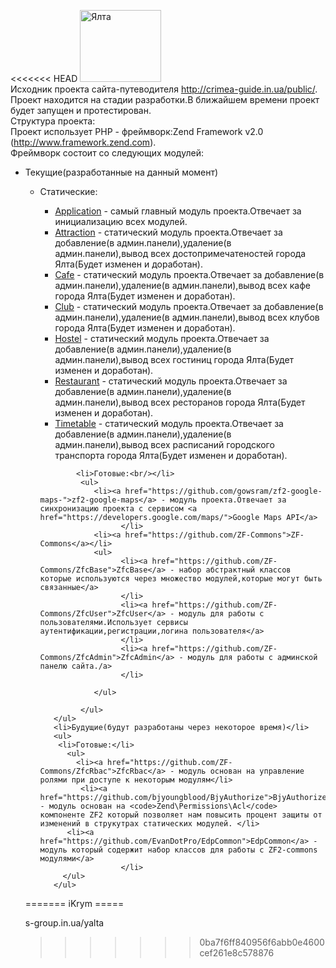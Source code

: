 <<<<<<< HEAD
<img src="http://s-group.in.ua/yalta/public/img/logo1.png" width="130" height="115" alt="Ялта"><br/>
Исходник проекта сайта-путеводителя http://crimea-guide.in.ua/public/.
Проект находится на стадии разработки.В ближайшем времени проект будет запущен и протестирован.<br/>
Структура проекта:<br/>
Проект использует PHP - фреймворк:Zend Framework v2.0 (http://www.framework.zend.com). <br/>
Фреймворк состоит со следующих модулей:<br/>
<ul>
    <li>Текущие(разработанные на данный  момент)</li>
      <ul>
         <li>Статические:<br/></li> 
          <ul>
               <li> <a href="https://github.com/alfared/yalta/tree/master/module/Application">Application</a>  - самый главный модуль проекта.Отвечает за 
        инициализацию всех модулей.</li>
               <li> <a href="https://github.com/alfared/yalta/tree/master/module/Attraction">Attraction</a> - cтатический модуль проекта.Отвечает за добавление(в админ.панели),удаление(в админ.панели),вывод всех достопримечатеностей города Ялта(Будет изменен и доработан).
              </li>
               <li> <a href="https://github.com/alfared/yalta/tree/master/module/Cafe">Cafe</a> - cтатический модуль проекта.Отвечает за добавление(в админ.панели),удаление(в админ.панели),вывод всех кафе города Ялта(Будет изменен и доработан).
              </li>
              <li> <a href="https://github.com/alfared/yalta/tree/master/module/Club">Club</a> - cтатический модуль проекта.Отвечает за добавление(в админ.панели),удаление(в админ.панели),вывод всех клубов города Ялта(Будет изменен и доработан).
              </li>
              <li> <a href="https://github.com/alfared/yalta/tree/master/module/Hostel">Hostel</a> - cтатический модуль проекта.Отвечает за добавление(в админ.панели),удаление(в админ.панели),вывод всех гостиниц города Ялта(Будет изменен и доработан).
              </li>
              <li> <a href="https://github.com/alfared/yalta/tree/master/module/Restaurant">Restaurant</a> - cтатический модуль проекта.Отвечает за добавление(в админ.панели),удаление(в админ.панели),вывод всех ресторанов города Ялта(Будет изменен и доработан).
               </li>
              <li> <a href="https://github.com/alfared/yalta/tree/master/module/Timetable">Timetable</a> - cтатический модуль проекта.Отвечает за добавление(в админ.панели),удаление(в админ.панели),вывод всех расписаний городского транспорта города Ялта(Будет изменен и доработан).
               </li>
         </ul>
         
            <li>Готовые:<br/></li> 
             <ul>
                <li><a href="https://github.com/gowsram/zf2-google-maps-">zf2-google-maps</a> - модуль проекта.Отвечает за синхронизацию проекта с сервисом <a href="https://developers.google.com/maps/">Google Maps API</a>
                      </li>
                <li><a href="https://github.com/ZF-Commons">ZF-Commons</a></li>
                <ul>                     
                      <li><a href="https://github.com/ZF-Commons/ZfcBase">ZfcBase</a> - набор абстрактный классов которые используются через множество модулей,которые могут быть связанные</a>
                      </li>
                      <li><a href="https://github.com/ZF-Commons/ZfcUser">ZfcUser</a> - модуль для работы с пользователями.Использует сервисы аутентификации,регистрации,логина пользователя</a>
                      </li>
                      <li><a href="https://github.com/ZF-Commons/ZfcAdmin">ZfcAdmin</a> - модуль для работы с админской панелю сайта./a>
                      </li>
                       
                </ul>
               
             </ul>                  
       </ul>
       <li>Будущие(будут разработаны через некоторое время)</li>
       <ul>
        <li>Готовые:</li>
          <ul>
            <li><a href="https://github.com/ZF-Commons/ZfcRbac">ZfcRbac</a> - модуль основан на управление ролями при доступе к некоторым модулям</li>
             <li><a href="https://github.com/bjyoungblood/BjyAuthorize">BjyAuthorize</a> - модуль основан на <code>Zend\Permissions\Acl</code> компоненте ZF2 который позволяет нам повысить процент защиты от изменений в струкутрах статических модулей. </li>
          <li><a href="https://github.com/EvanDotPro/EdpCommon">EdpCommon</a> - модуль который содержит набор классов для работы с ZF2-commons модулями</a>
                      </li>
         </ul>
       </ul>

</ul>
=======
iKrym
=====

s-group.in.ua/yalta
>>>>>>> 0ba7f6ff840956f6abb0e4600cef261e8c578876
